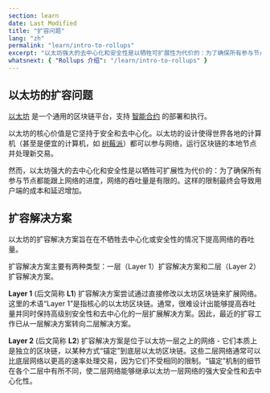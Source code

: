 ```yaml
---
section: learn
date: Last Modified
title: "扩容问题"
lang: "zh"
permalink: "learn/intro-to-rollups"
excerpt: "以太坊强大的去中心化和安全性是以牺牲可扩展性为代价的：为了确保所有参与节点都能跟上网络的进度，网络的吞吐量是有限的。这样的限制最终会导致用户端的成本和延迟增加。"
whatsnext: { "Rollups 介绍": "/learn/intro-to-rollups" }
---
```


## 以太坊的扩容问题

[以太坊](https://ethereum.org/en/developers/docs/intro-to-ethereum/#what-is-ethereum) 是一个通用的区块链平台，支持 [智能合约](https://ethereum.org/en/developers/docs/intro-to-ethereum/#what-are-smart-contracts) 的部署和执行。

以太坊的核心价值是它坚持于安全和去中心化。以太坊的设计使得世界各地的计算机（甚至是便宜的计算机，如 [树莓派](https://ethereum-on-arm-documentation.readthedocs.io/)）都可以参与网络，运行区块链的本地节点并处理新交易。

然而，以太坊强大的去中心化和安全性是以牺牲可扩展性为代价的：为了确保所有参与节点都能跟上网络的进度，网络的吞吐量是有限的。这样的限制最终会导致用户端的成本和延迟增加。

## 扩容解决方案

以太坊的扩容解决方案旨在在不牺牲去中心化或安全性的情况下提高网络的吞吐量。

扩容解决方案主要有两种类型：一层（Layer 1）扩容解决方案和二层（Layer 2）扩容解决方案。

**Layer 1** (后文简称 **L1**) 扩容解决方案尝试通过直接修改以太坊区块链来扩展网络。这里的术语“Layer 1”是指核心的以太坊区块链。通常，很难设计出能够提高吞吐量并同时保持高级别安全性和去中心化的一层扩展解决方案。因此，最近的扩容工作已从一层解决方案转向二层解决方案。

**Layer 2** (后文简称 **L2**) 扩容解决方案是位于以太坊一层之上的网络 - 它们本质上是独立的区块链，以某种方式“锚定”到底层以太坊区块链。这些二层网络通常可以比底层网络以更高的速率处理交易，因为它们不受相同的限制。“锚定”机制的细节在各个二层中有所不同，使二层网络能够继承以太坊一层网络的强大安全性和去中心化性。
